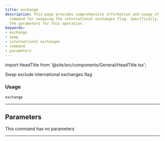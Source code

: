 ```yaml
---
title: exchange
description: This page provides comprehensive information and usage of the 'exchange'
  command for swapping the international exchanges flag. Specifically, it outlines
  the parameters for this operation.
keywords:
- exchange
- swap
- international exchanges
- command
- parameters
---
```


import HeadTitle from '@site/src/components/General/HeadTitle.tsx';

<HeadTitle title="exchange - Sia - Stocks - Reference | OpenBB Terminal Docs" />

Swap exclude international exchanges flag

### Usage

```python
exchange
```

---

## Parameters

This command has no parameters


---
